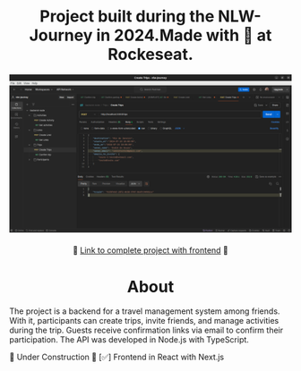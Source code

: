 <p align="center"> 
  <h1 align="center">Project built during the NLW-Journey in 2024.<span>Made with 💜 at Rockeseat.</span></h1>
  <img width="900px" alt="Criação de viagem" title="Criação de viagem no postman" src="./create-trip.png" />
   

  <p align="center"  style="margin-top: 20px;">
    🔗 <a href="https://github.com/Andreoew/nlw-journey">Link to complete project with frontend</a> 🔗
  </p>  

  <!-- Write here what the project is about. -->
  <h1 align="center">About</h1>
  The project is a backend for a travel management system among friends. With it, participants can create trips, invite friends, and manage activities during the trip. Guests receive confirmation links via email to confirm their participation. The API was developed in Node.js with TypeScript.

🚧 Under Construction 🚧
[✅] Frontend in React with Next.js

</p>
